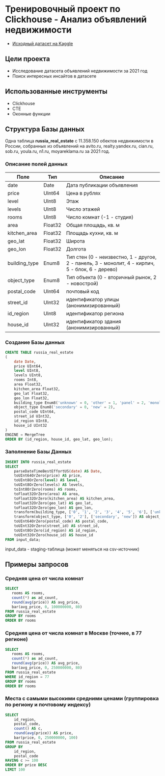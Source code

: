 # Тренировочный проект по Clickhouse - Анализ объявлений недвижимости

* [Исходный датасет на Kaggle](https://www.kaggle.com/code/booroom/russian-real-estate-2021-overview)

## Цели проекта
* Исследование датасета объявлений недвижимости за 2021 год
* Поиск интересных инсайтов в датасете

## Использованные инструменты
* Clickhouse
* CTE
* Оконные функции

## Структура Базы данных

Одна таблица  **russia_real_estate** с 11.358.150 обектов недвижимости в России, собранных из объявлений на avito.ru, realty.yandex.ru, cian.ru, sob.ru, youla.ru, n1.ru, moyareklama.ru за 2021 год.

### Описание полей данных

| Поле          | Тип     | Описание                                                                                         |
| ------------- | ------- | ------------------------------------------------------------------------------------------------ |
| date          | Date    | Дата публикации объявления                                                                       |
| price         | UInt64  | Цена в рублях                                                                                    |
| level         | UInt8   | Этаж                                                                                             |
| levels        | UInt8   | Число этажей                                                                                     |
| rooms         | UInt8   | Число комнат (-1 - студия)                                                                       |
| area          | Float32 | Общая площадь, кв. м                                                                             |
| kitchen_area  | Float32 | Площадь кухни, кв. м                                                                             |
| geo_lat       | Float32 | Широта                                                                                           |
| geo_lon       | Float32 | Долгота                                                                                          |
| building_type | Enum8   | Тип стен (0 - неизвестно, 1 - другое, 2 - панель, 3 - монолит, 4 - кирпич, 5 - блок, 6 - дерево) |
| object_type   | Enum8   | Тип объекта (0 - вторичный рынок, 2 - новострой)                                                 |
| postal_code   | UInt64  | почтовый код                                                                                     |
| street_id     | UInt32  | идентификатор улицы (анонимизированный)                                                          |
| id_region     | UInt8   | идентификатор региона                                                                            |
| house_id      | UInt32  | идентификатор здания (анонимизированный)                                                         |

### Создание Базы данных
```sql
CREATE TABLE russia_real_estate
(
    date Date,
    price UInt64,
    level UInt8,
    levels UInt8,
    rooms Int8,
    area Float32,
    kitchen_area Float32,
    geo_lat Float32,
    geo_lon Float32,
    building_type Enum8('unknown' = 0, 'other' = 1, 'panel' = 2, 'monolithic' = 3, 'brick' = 4, 'blocky' = 5, 'wooden' = 6),
    object_type Enum8('secondary' = 0, 'new' = 2),
    postal_code UInt64,
    street_id UInt32,
    id_region UInt8,
    house_id UInt32
)
ENGINE = MergeTree
ORDER BY (id_region, house_id, geo_lat, geo_lon);
```

### Заполнение Базы Данных
```sql
INSERT INTO russia_real_estate 
SELECT
    parseDateTimeBestEffortUS(date) AS Date,
    toUInt64OrZero(price) AS price,
    toUInt8OrZero(level) AS level,
    toUInt8OrZero(levels) AS levels,
    toInt8OrZero(rooms) AS rooms,
    toFloat32OrZero(area) AS area,
    toFloat32OrZero(kitchen_area) AS kitchen_area,
    toFloat32OrZero(geo_lat) AS geo_lat,
    toFloat32OrZero(geo_lon) AS geo_lon,
    transform(building_type, ['0', '1', '2', '3', '4', '5', '6'], ['unknown', 'other', 'panel', 'monolithic', 'brick', 'blocky', 'wooden']) AS building_type,
    transform(object_type, ['0', '2'], ['secondary', 'new']) AS object_type,
    toUInt64OrZero(postal_code) AS postal_code,
    toUInt32OrZero(street_id) AS street_id,
    toUInt8OrZero(id_region) AS id_region,
    toUInt32OrZero(house_id) AS house_id
FROM input_data;
```
input_data - staging-таблица (может меняться на csv-источник)

## Примеры запросов

### Средняя цена от числа комнат
```sql
SELECT
   rooms AS rooms,
   count(*) as ad_count,
   round(avg(price)) AS avg_price,
   bar(avg_price, 0, 100000000, 80)
FROM russia_real_estate
GROUP BY rooms
ORDER BY rooms
```

### Средняя цена от числа комнат в Москве (точнее, в 77 регионе)
```sql
SELECT
   rooms AS rooms,
   count(*) as ad_count,
   round(avg(price)) AS avg_price,
   bar(avg_price, 0, 250000000, 80)
FROM russia_real_estate
WHERE id_region = 77
GROUP BY rooms
ORDER BY rooms
```

### Места с самыми высокими средними ценами (группировка по региону и почтовому индексу)
```sql
SELECT
    id_region,
    postal_code,
    count() AS c,
    round(avg(price)) AS price,
    bar(price, 0, 250000000, 100)
FROM russia_real_estate
GROUP BY
    id_region,
    postal_code
HAVING c >= 100
ORDER BY price DESC
LIMIT 100
```
